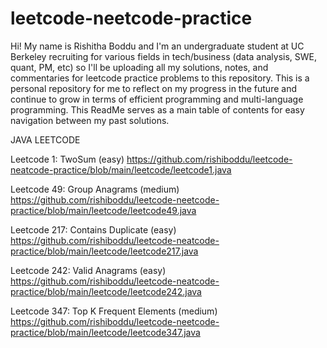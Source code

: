 # leetcode-neetcode-practice
Hi! My name is Rishitha Boddu and I'm an undergraduate student at UC Berkeley recruiting for various fields in tech/business (data analysis, SWE, quant, PM, etc) so I'll be uploading all my solutions, notes, and commentaries for leetcode practice problems to this repository. This is a personal repository for me to reflect on my progress in the future and continue to grow in terms of efficient programming and multi-language programming. This ReadMe serves as a main table of contents for easy navigation between my past solutions.



JAVA LEETCODE

Leetcode 1: TwoSum (easy) https://github.com/rishiboddu/leetcode-neatcode-practice/blob/main/leetcode/leetcode1.java

Leetcode 49: Group Anagrams (medium) https://github.com/rishiboddu/leetcode-neetcode-practice/blob/main/leetcode/leetcode49.java

Leetcode 217: Contains Duplicate (easy) https://github.com/rishiboddu/leetcode-neatcode-practice/blob/main/leetcode/leetcode217.java

Leetcode 242: Valid Anagrams (easy)  https://github.com/rishiboddu/leetcode-neatcode-practice/blob/main/leetcode/leetcode242.java

Leetcode 347: Top K Frequent Elements (medium) https://github.com/rishiboddu/leetcode-neetcode-practice/blob/main/leetcode/leetcode347.java
